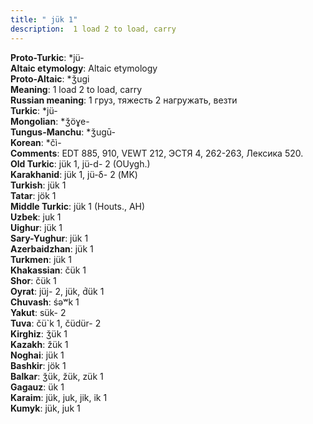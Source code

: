 ```yaml
---
title: " jük 1"
description:  1 load 2 to load, carry
---
```


<strong>Proto-Turkic</strong>:  *jü-<br>
<strong>Altaic etymology</strong>:  Altaic etymology<br>
<strong> Proto-Altaic</strong>:  *ǯugi<br>
<strong>Meaning</strong>:  1 load 2 to load, carry<br>
<strong>Russian meaning</strong>:  1 груз, тяжесть 2 нагружать, везти<br>
<strong>Turkic</strong>:  *jü-<br>
<strong>Mongolian</strong>:  *ǯöɣe-<br>
<strong>Tungus-Manchu</strong>:  *ǯugū-<br>
<strong>Korean</strong>:  *čì-<br>
<strong>Comments</strong>:  EDT 885, 910, VEWT 212, ЭСТЯ 4, 262-263, Лексика 520.<br>
<strong>Old Turkic</strong>:  jük 1, jü-d- 2 (OUygh.)<br>
<strong>Karakhanid</strong>:  jük 1, jü-δ- 2 (MK)<br>
<strong>Turkish</strong>:  jük 1<br>
<strong>Tatar</strong>:  jök 1<br>
<strong>Middle Turkic</strong>:  jük 1 (Houts., AH)<br>
<strong>Uzbek</strong>:  juk 1<br>
<strong>Uighur</strong>:  jük 1<br>
<strong>Sary-Yughur</strong>:  jük 1<br>
<strong>Azerbaidzhan</strong>:  jük 1<br>
<strong>Turkmen</strong>:  jük 1<br>
<strong>Khakassian</strong>:  čük 1<br>
<strong>Shor</strong>:  čük 1<br>
<strong>Oyrat</strong>:  jüj- 2, jük, d́ük 1<br>
<strong>Chuvash</strong>:  śǝʷk 1<br>
<strong>Yakut</strong>:  sük- 2<br>
<strong>Tuva</strong>:  čü`k 1, čüdür- 2<br>
<strong>Kirghiz</strong>:  ǯük 1<br>
<strong>Kazakh</strong>:  žük 1<br>
<strong>Noghai</strong>:  jük 1<br>
<strong>Bashkir</strong>:  jök 1<br>
<strong>Balkar</strong>:  ǯük, žük, zük 1<br>
<strong>Gagauz</strong>:  ük 1<br>
<strong>Karaim</strong>:  jük, juk, jik, ik 1<br>
<strong>Kumyk</strong>:  jük, juk 1<br>


